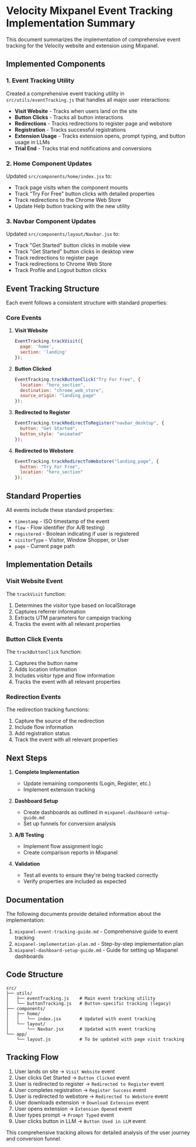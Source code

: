 # Velocity Mixpanel Event Tracking Implementation Summary

This document summarizes the implementation of comprehensive event tracking for the Velocity website and extension using Mixpanel.

## Implemented Components

### 1. Event Tracking Utility

Created a comprehensive event tracking utility in `src/utils/eventTracking.js` that handles all major user interactions:

- **Visit Website** - Tracks when users land on the site
- **Button Clicks** - Tracks all button interactions
- **Redirections** - Tracks redirections to register page and webstore
- **Registration** - Tracks successful registrations
- **Extension Usage** - Tracks extension opens, prompt typing, and button usage in LLMs
- **Trial End** - Tracks trial end notifications and conversions

### 2. Home Component Updates

Updated `src/components/home/index.jsx` to:

- Track page visits when the component mounts
- Track "Try For Free" button clicks with detailed properties
- Track redirections to the Chrome Web Store
- Update Help button tracking with the new utility

### 3. Navbar Component Updates

Updated `src/components/layout/Navbar.jsx` to:

- Track "Get Started" button clicks in mobile view
- Track "Get Started" button clicks in desktop view
- Track redirections to register page
- Track redirections to Chrome Web Store
- Track Profile and Logout button clicks

## Event Tracking Structure

Each event follows a consistent structure with standard properties:

### Core Events

1. **Visit Website**
   ```javascript
   EventTracking.trackVisit({
     page: 'home',
     section: 'landing'
   });
   ```

2. **Button Clicked**
   ```javascript
   EventTracking.trackButtonClick("Try For Free", {
     location: "hero_section",
     destination: "chrome_web_store",
     source_origin: "landing_page"
   });
   ```

3. **Redirected to Register**
   ```javascript
   EventTracking.trackRedirectToRegister("navbar_desktop", {
     button: "Get Started",
     button_style: "animated"
   });
   ```

4. **Redirected to Webstore**
   ```javascript
   EventTracking.trackRedirectToWebstore("landing_page", {
     button: "Try For Free",
     location: "hero_section"
   });
   ```

## Standard Properties

All events include these standard properties:

- `timestamp` - ISO timestamp of the event
- `flow` - Flow identifier (for A/B testing)
- `registered` - Boolean indicating if user is registered
- `visitorType` - Visitor, Window Shopper, or User
- `page` - Current page path

## Implementation Details

### Visit Website Event

The `trackVisit` function:
1. Determines the visitor type based on localStorage
2. Captures referrer information
3. Extracts UTM parameters for campaign tracking
4. Tracks the event with all relevant properties

### Button Click Events

The `trackButtonClick` function:
1. Captures the button name
2. Adds location information
3. Includes visitor type and flow information
4. Tracks the event with all relevant properties

### Redirection Events

The redirection tracking functions:
1. Capture the source of the redirection
2. Include flow information
3. Add registration status
4. Track the event with all relevant properties

## Next Steps

1. **Complete Implementation**
   - Update remaining components (Login, Register, etc.)
   - Implement extension tracking

2. **Dashboard Setup**
   - Create dashboards as outlined in `mixpanel-dashboard-setup-guide.md`
   - Set up funnels for conversion analysis

3. **A/B Testing**
   - Implement flow assignment logic
   - Create comparison reports in Mixpanel

4. **Validation**
   - Test all events to ensure they're being tracked correctly
   - Verify properties are included as expected

## Documentation

The following documents provide detailed information about the implementation:

1. `mixpanel-event-tracking-guide.md` - Comprehensive guide to event tracking
2. `mixpanel-implementation-plan.md` - Step-by-step implementation plan
3. `mixpanel-dashboard-setup-guide.md` - Guide for setting up Mixpanel dashboards

## Code Structure

```
src/
├── utils/
│   ├── eventTracking.js    # Main event tracking utility
│   └── buttonTracking.js   # Button-specific tracking (legacy)
├── components/
│   ├── home/
│   │   └── index.jsx       # Updated with event tracking
│   └── layout/
│       └── Navbar.jsx      # Updated with event tracking
└── app/
    └── layout.js           # To be updated with page visit tracking
```

## Tracking Flow

1. User lands on site → `Visit Website` event
2. User clicks Get Started → `Button Clicked` event
3. User is redirected to register → `Redirected to Register` event
4. User completes registration → `Register Success` event
5. User is redirected to webstore → `Redirected to Webstore` event
6. User downloads extension → `Download Extension` event
7. User opens extension → `Extension Opened` event
8. User types prompt → `Prompt Typed` event
9. User clicks button in LLM → `Button Used in LLM` event

This comprehensive tracking allows for detailed analysis of the user journey and conversion funnel.

